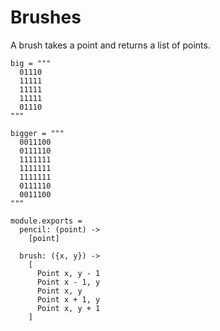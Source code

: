 Brushes
=======

A brush takes a point and returns a list of points.

    big = """
      01110
      11111
      11111
      11111
      01110
    """

    bigger = """
      0011100
      0111110
      1111111
      1111111
      1111111
      0111110
      0011100
    """

    module.exports =
      pencil: (point) ->
        [point]

      brush: ({x, y}) ->
        [
          Point x, y - 1
          Point x - 1, y
          Point x, y
          Point x + 1, y
          Point x, y + 1
        ]
